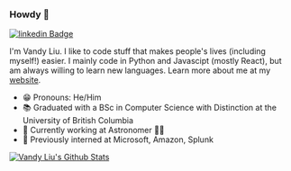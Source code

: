 ### Howdy 👋

[![linkedin Badge](https://img.shields.io/badge/vandy--liu-blue?style=social&logo=Linkedin&logoColor=blue&link=https://www.linkedin.com/in/vandy-liu)](https://www.linkedin.com/in/vandy-liu)

I'm Vandy Liu. I like to code stuff that makes people's lives (including myself!) easier. I mainly code in Python and Javascipt (mostly React), but am always willing to learn new languages. Learn more about me at my [website](https://vandyliu.com).

- 😁 Pronouns: He/Him
- 📚 Graduated with a BSc in Computer Science with Distinction at the University of British Columbia
- 💼 Currently working at Astronomer 👨‍🚀
- 🏢 Previously interned at Microsoft, Amazon, Splunk

<a href="#stats" align="center">
    <img align="center" alt="Vandy Liu's Github Stats" src="https://github-readme-stats.vercel.app/api?username=vandyliu&count_private=true&show_icons=true&include_all_commits=true&show_owner=true"/>
</a>
